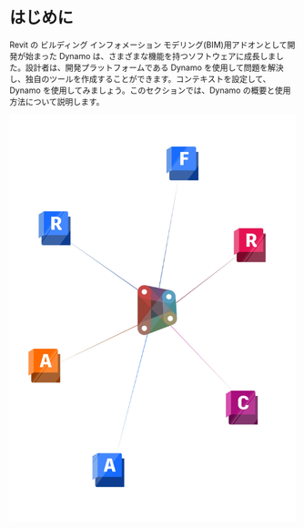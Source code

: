 # はじめに

Revit の ビルディング インフォメーション モデリング(BIM)用アドオンとして開発が始まった Dynamo は、さまざまな機能を持つソフトウェアに成長しました。設計者は、開発プラットフォームである Dynamo を使用して問題を解決し、独自のツールを作成することができます。コンテキストを設定して、Dynamo を使用してみましょう。このセクションでは、Dynamo の概要と使用方法について説明します。

![Dynamo エコシステム](./images/introdynamocover.jpg)
